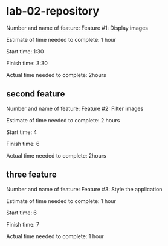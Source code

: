 # lab-02-repository
Number and name of feature: Feature #1: Display images

Estimate of time needed to complete: 1 hour

Start time: 1:30

Finish time: 3:30

Actual time needed to complete: 2hours
## second feature
Number and name of feature: Feature #2: Filter images

Estimate of time needed to complete: 2 hours

Start time: 4

Finish time: 6

Actual time needed to complete: 2hours
## three feature
Number and name of feature: Feature #3: Style the application

Estimate of time needed to complete: 1 hour

Start time: 6

Finish time: 7

Actual time needed to complete: 1 hour